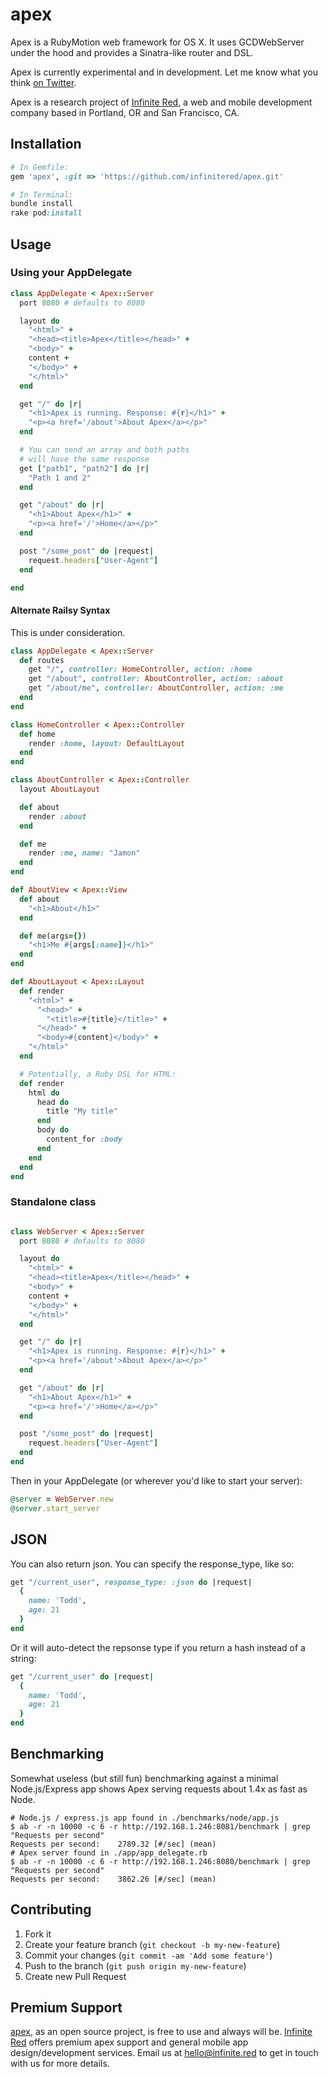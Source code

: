 # apex

Apex is a RubyMotion web framework for OS X. It uses
GCDWebServer under the hood and provides a Sinatra-like
router and DSL.

Apex is currently experimental and in development. Let me know
what you think [on Twitter](http://twitter.com/jamonholmgren).

Apex is a research project of [Infinite Red](http://infinite.red), a web and mobile development company based in Portland, OR and San Francisco, CA.

## Installation

```ruby
# In Gemfile:
gem 'apex', :git => 'https://github.com/infinitered/apex.git'

# In Terminal:
bundle install
rake pod:install
```

## Usage

### Using your AppDelegate

```ruby
class AppDelegate < Apex::Server
  port 8080 # defaults to 8080

  layout do
    "<html>" +
    "<head><title>Apex</title></head>" +
    "<body>" +
    content +
    "</body>" +
    "</html>"
  end

  get "/" do |r|
    "<h1>Apex is running. Response: #{r}</h1>" +
    "<p><a href='/about'>About Apex</a></p>"
  end

  # You can send an array and both paths
  # will have the same response
  get ["path1", "path2"] do |r|
    "Path 1 and 2"
  end

  get "/about" do |r|
    "<h1>About Apex</h1>" +
    "<p><a href='/'>Home</a></p>"
  end

  post "/some_post" do |request|
    request.headers["User-Agent"]
  end

end
```

#### Alternate Railsy Syntax

This is under consideration.

```ruby
class AppDelegate < Apex::Server
  def routes
    get "/", controller: HomeController, action: :home
    get "/about", controller: AboutController, action: :about
    get "/about/me", controller: AboutController, action: :me
  end
end

class HomeController < Apex::Controller
  def home
    render :home, layout: DefaultLayout
  end
end

class AboutController < Apex::Controller
  layout AboutLayout

  def about
    render :about
  end

  def me
    render :me, name: "Jamon"
  end
end

def AboutView < Apex::View
  def about
    "<h1>About</h1>"
  end

  def me(args={})
    "<h1>Me #{args[:name]}</h1>"
  end
end

def AboutLayout < Apex::Layout
  def render
    "<html>" +
      "<head>" +
        "<title>#{title}</title>" +
      "</head>" +
      "<body>#{content}</body>" +
    "</html>"
  end

  # Potentially, a Ruby DSL for HTML:
  def render
    html do
      head do
        title "My title"
      end
      body do
        content_for :body
      end
    end
  end
end
```

### Standalone class

```ruby

class WebServer < Apex::Server
  port 8080 # defaults to 8080

  layout do
    "<html>" +
    "<head><title>Apex</title></head>" +
    "<body>" +
    content +
    "</body>" +
    "</html>"
  end

  get "/" do |r|
    "<h1>Apex is running. Response: #{r}</h1>" +
    "<p><a href='/about'>About Apex</a></p>"
  end

  get "/about" do |r|
    "<h1>About Apex</h1>" +
    "<p><a href='/'>Home</a></p>"
  end

  post "/some_post" do |request|
    request.headers["User-Agent"]
  end
end
```

Then in your AppDelegate (or wherever you'd like to start your server):

```ruby
@server = WebServer.new
@server.start_server
```

## JSON

You can also return json. You can specify the response_type, like so:

```ruby
get "/current_user", response_type: :json do |request|
  {
    name: 'Todd',
    age: 21
  }
end  
```

Or it will auto-detect the repsonse type if you return a hash instead of a string:
```ruby
get "/current_user" do |request|
  {
    name: 'Todd',
    age: 21
  }
end  
```

## Benchmarking

Somewhat useless (but still fun) benchmarking against a minimal Node.js/Express app
shows Apex serving requests about 1.4x as fast as Node.

```sh-session
# Node.js / express.js app found in ./benchmarks/node/app.js
$ ab -r -n 10000 -c 6 -r http://192.168.1.246:8081/benchmark | grep "Requests per second"
Requests per second:    2789.32 [#/sec] (mean)
# Apex server found in ./app/app_delegate.rb
$ ab -r -n 10000 -c 6 -r http://192.168.1.246:8080/benchmark | grep "Requests per second"
Requests per second:    3862.26 [#/sec] (mean)
```

## Contributing

1. Fork it
2. Create your feature branch (`git checkout -b my-new-feature`)
3. Commit your changes (`git commit -am 'Add some feature'`)
4. Push to the branch (`git push origin my-new-feature`)
5. Create new Pull Request

## Premium Support

[apex](https://github.com/infinitered/apex), as an open source project, is free to use and always will be. [Infinite Red](https://infinite.red/) offers premium apex support and general mobile app design/development services. Email us at [hello@infinite.red](mailto:hello@infinite.red) to get in touch with us for more details.
